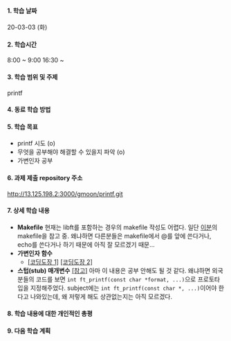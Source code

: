#### 1. 학습 날짜

20-03-03 (화)

#### 2. 학습시간

8:00 ~ 9:00
16:30 ~

#### 3. 학습 범위 및 주제

printf

#### 4. 동료 학습 방법



#### 5. 학습 목표

* printf 시도 (o)
* 무엇을 공부해야 해결할 수 있을지 파악 (o)
* 가변인자 공부

#### 6. 과제 제출 repository 주소

http://13.125.198.2:3000/gmoon/printf.git

#### 7. 상세 학습 내용

* **Makefile**
현재는 libft를 포함하는 경우의 makefile 작성도 어렵다. 일단 [이분](https://github.com/Caceresenzo/42/blob/master/ft_printf/Makefile)의 makefile을 참고 중. 왜냐하면 다른분들은 makefile에서 @를 앞에 쓴다거나, echo를 쓴다거나 하기 때문에 아직 잘 모르겠기 때문...
* **가변인자 함수**<br>
	* [[코딩도장 1]](https://dojang.io/mod/page/view.php?id=577) [[코딩도장 2]](https://dojang.io/mod/page/view.php?id=578)
* **스텁(stub) 매개변수**
[[참고]](https://velog.io/@madpotato1713/%EC%8A%A4%ED%85%81-%EB%A7%A4%EA%B0%9C%EB%B3%80%EC%88%98Stub-parameters-%EB%A7%A4%EA%B0%9C-%EB%B3%80%EC%88%98%EB%AA%85%EC%9D%B4-%EC%97%86%EB%8A%94-%EB%A7%A4%EA%B0%9C-%EB%B3%80%EC%88%98) 아마 이 내용은 공부 안해도 될 것 같다. 왜냐하면 외국분들의 코드를 보면 `int ft_printf(const char *format, ...)`으로 프로토타입을 지정해주었다. subject에는 `int ft_printf(const char *, ...)`이어야 한다고 나와있는데, 왜 저렇게 해도 상관없는지는 아직 모르겠다.




#### 8. 학습 내용에 대한 개인적인 총평

#### 9. 다음 학습 계획